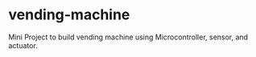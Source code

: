 # vending-machine

Mini Project to build vending machine using Microcontroller, sensor, and actuator.
